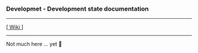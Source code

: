 ### Developmet - Development state documentation
---

[[ Wiki ](../../README.md)]

---
Not much here ... yet 🤔